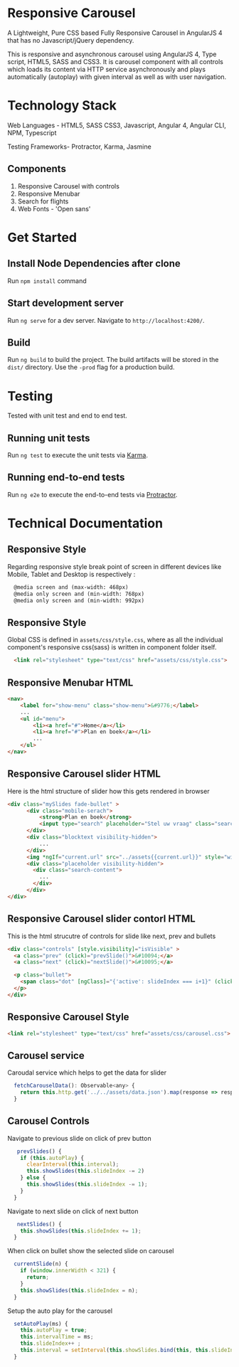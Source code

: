 # Responsive Carousel

A Lightweight, Pure CSS based Fully Responsive Carousel in AngularJS 4 that has no Javascript/jQuery dependency.

This is responsive and asynchronous carousel using AngularJS 4, Type script, HTML5, SASS and CSS3.
It is carousel component with all controls which loads its content via HTTP service asynchronously and plays automatically (autoplay) with given interval as well as with user navigation.

# Technology Stack

Web Languages - HTML5, SASS CSS3, Javascript, Angular 4, Angular CLI, NPM, Typescript

Testing Frameworks- Protractor, Karma, Jasmine 

## Components

1) Responsive Carousel with controls
2) Responsive Menubar
3) Search for flights
3) Web Fonts - 'Open sans'

# Get Started

## Install Node Dependencies after clone

Run `npm install` command

## Start development server

Run `ng serve` for a dev server. Navigate to `http://localhost:4200/`. 

## Build

Run `ng build` to build the project. 
The build artifacts will be stored in the `dist/` directory. 
Use the `-prod` flag for a production build.

# Testing
Tested with unit test and end to end test.

## Running unit tests

Run `ng test` to execute the unit tests via [Karma](https://karma-runner.github.io).

## Running end-to-end tests

Run `ng e2e` to execute the end-to-end tests via [Protractor](http://www.protractortest.org/).

# Technical Documentation

## Responsive Style

Regarding responsive style break point of screen in different devices like Mobile, Tablet and Desktop is respectively : 
```html
  @media screen and (max-width: 468px)
  @media only screen and (min-width: 768px)
  @media only screen and (min-width: 992px)
````
## Responsive Style

Global CSS is defined in `assets/css/style.css`, where as all the individual component's responsive css(sass) is written in component folder itself.
```html
  <link rel="stylesheet" type="text/css" href="assets/css/style.css">
```

## Responsive Menubar HTML

```html
<nav>
    <label for="show-menu" class="show-menu">&#9776;</label>
    ...
    <ul id="menu">
        <li><a href="#">Home</a></li>
        <li><a href="#">Plan en boek</a></li>
        ...
    </ul>
</nav>
```
## Responsive Carousel slider HTML

Here is the html structure of slider how this gets rendered in browser

```html
<div class="mySlides fade-bullet" >
      <div class="mobile-serach">
          <strong>Plan en boek</strong>
          <input type="search" placeholder="Stel uw vraag" class="search"/>
      </div>
      <div class="blocktext visibility-hidden">
          ...
      </div>
      <img *ngIf="current.url" src="../assets{{current.url}}" style="width:100%">
      <div class="placeholder visibility-hidden">
        <div class="search-content">
          ...
        </div>
      </div>
</div>
```

## Responsive Carousel slider contorl HTML

This is the html strucutre of controls for slide like next, prev and bullets

```html
<div class="controls" [style.visibility]="isVisible" >
  <a class="prev" (click)="prevSlide()">&#10094;</a>
  <a class="next" (click)="nextSlide()">&#10095;</a>

  <p class="bullet">
    <span class="dot" [ngClass]="{'active': slideIndex === i+1}" (click)="currentSlide(i)" *ngFor="let item of slidesData; let i = index"></span>
  </p>
</div>
```

## Responsive Carousel Style

```html
<link rel="stylesheet" type="text/css" href="assets/css/carousel.css">
```

## Carousel service

Caroudal service which helps to get the data for slider

```js 
  fetchCarouselData(): Observable<any> {
    return this.http.get('../../assets/data.json').map(response => response.json());
  }
```

## Carousel Controls

Navigate to previous slide on click of prev button

```js 
   prevSlides() {
    if (this.autoPlay) {
      clearInterval(this.interval);
      this.showSlides(this.slideIndex -= 2)
    } else {
      this.showSlides(this.slideIndex -= 1);
    }
  }
```

Navigate to next slide on click of next button

```js  
   nextSlides() {
    this.showSlides(this.slideIndex += 1);
  }

```

When click on bullet show the selected slide on carousel

```js 
  currentSlide(n) {
    if (window.innerWidth < 321) {
      return;
    }
    this.showSlides(this.slideIndex = n);
  }
```

Setup the auto play for the carousel

```js 
  setAutoPlay(ms) {
    this.autoPlay = true;
    this.intervalTime = ms;
    this.slideIndex++ ;
    this.interval = setInterval(this.showSlides.bind(this, this.slideIndex), ms);
  }
```